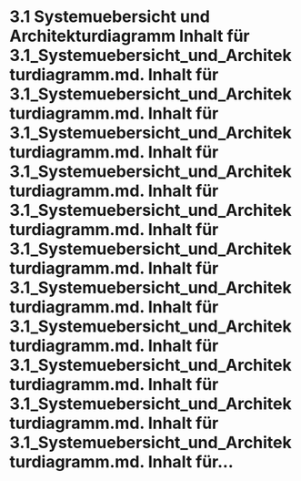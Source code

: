 # 3.1 Systemuebersicht und Architekturdiagramm Inhalt für 3.1_Systemuebersicht_und_Architekturdiagramm.md. Inhalt für 3.1_Systemuebersicht_und_Architekturdiagramm.md. Inhalt für 3.1_Systemuebersicht_und_Architekturdiagramm.md. Inhalt für 3.1_Systemuebersicht_und_Architekturdiagramm.md. Inhalt für 3.1_Systemuebersicht_und_Architekturdiagramm.md. Inhalt für 3.1_Systemuebersicht_und_Architekturdiagramm.md. Inhalt für 3.1_Systemuebersicht_und_Architekturdiagramm.md. Inhalt für 3.1_Systemuebersicht_und_Architekturdiagramm.md. Inhalt für 3.1_Systemuebersicht_und_Architekturdiagramm.md. Inhalt für 3.1_Systemuebersicht_und_Architekturdiagramm.md. Inhalt für 3.1_Systemuebersicht_und_Architekturdiagramm.md. Inhalt für...